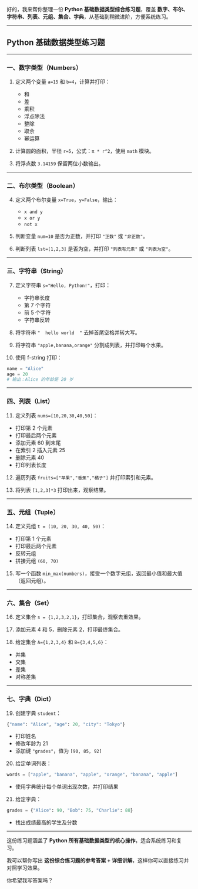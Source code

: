 好的，我来帮你整理一份 **Python 基础数据类型综合练习题**，覆盖 **数字、布尔、字符串、列表、元组、集合、字典**，从基础到稍微进阶，方便系统练习。

---

## **Python 基础数据类型练习题**

---

### **一、数字类型（Numbers）**

1. 定义两个变量 `a=15` 和 `b=4`，计算并打印：

   * 和
   * 差
   * 乘积
   * 浮点除法
   * 整除
   * 取余
   * 幂运算

2. 计算圆的面积，半径 `r=5`，公式：`π * r^2`，使用 `math` 模块。

3. 将浮点数 `3.14159` 保留两位小数输出。

---

### **二、布尔类型（Boolean）**

4. 定义两个布尔变量 `x=True`，`y=False`，输出：

   * `x and y`
   * `x or y`
   * `not x`

5. 判断变量 `num=10` 是否为正数，并打印 `"正数"` 或 `"非正数"`。

6. 判断列表 `lst=[1,2,3]` 是否为空，并打印 `"列表有元素"` 或 `"列表为空"`。

---

### **三、字符串（String）**

7. 定义字符串 `s="Hello, Python!"`，打印：

   * 字符串长度
   * 第 7 个字符
   * 前 5 个字符
   * 字符串反转

8. 将字符串 `"  hello world  "` 去掉首尾空格并转大写。

9. 将字符串 `"apple,banana,orange"` 分割成列表，并打印每个水果。

10. 使用 f-string 打印：

```python
name = "Alice"
age = 20
# 输出：Alice 的年龄是 20 岁
```

---

### **四、列表（List）**

11. 定义列表 `nums=[10,20,30,40,50]`：

* 打印第 2 个元素
* 打印最后两个元素
* 添加元素 60 到末尾
* 在索引 2 插入元素 25
* 删除元素 40
* 打印列表长度

12. 遍历列表 `fruits=["苹果","香蕉","橘子"]` 并打印索引和元素。

13. 将列表 `[1,2,3]*3` 打印出来，观察结果。

---

### **五、元组（Tuple）**

14. 定义元组 `t = (10, 20, 30, 40, 50)`：

* 打印第 1 个元素
* 打印最后两个元素
* 反转元组
* 拼接元组 `(60, 70)`

15. 写一个函数 `min_max(numbers)`，接受一个数字元组，返回最小值和最大值（返回元组）。

---

### **六、集合（Set）**

16. 定义集合 `s = {1,2,3,2,1}`，打印集合，观察去重效果。

17. 添加元素 4 和 5，删除元素 2，打印最终集合。

18. 给定集合 `A={1,2,3,4}` 和 `B={3,4,5,6}`：

* 并集
* 交集
* 差集
* 对称差集

---

### **七、字典（Dict）**

19. 创建字典 `student`：

```python
{"name": "Alice", "age": 20, "city": "Tokyo"}
```

* 打印姓名
* 修改年龄为 21
* 添加键 `"grades"`，值为 `[90, 85, 92]`

20. 给定单词列表：

```python
words = ["apple", "banana", "apple", "orange", "banana", "apple"]
```

* 使用字典统计每个单词出现次数，并打印结果

21. 给定字典：

```python
grades = {"Alice": 90, "Bob": 75, "Charlie": 88}
```

* 找出成绩最高的学生及分数

---

这份练习题涵盖了 **Python 所有基础数据类型的核心操作**，适合系统练习和复习。

我可以帮你写出 **这份综合练习题的参考答案 + 详细讲解**，这样你可以直接练习并对照学习效果。

你希望我写答案吗？
